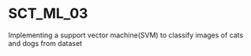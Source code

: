 # SCT_ML_03
Implementing a support vector machine(SVM) to classify images of cats and dogs from dataset
